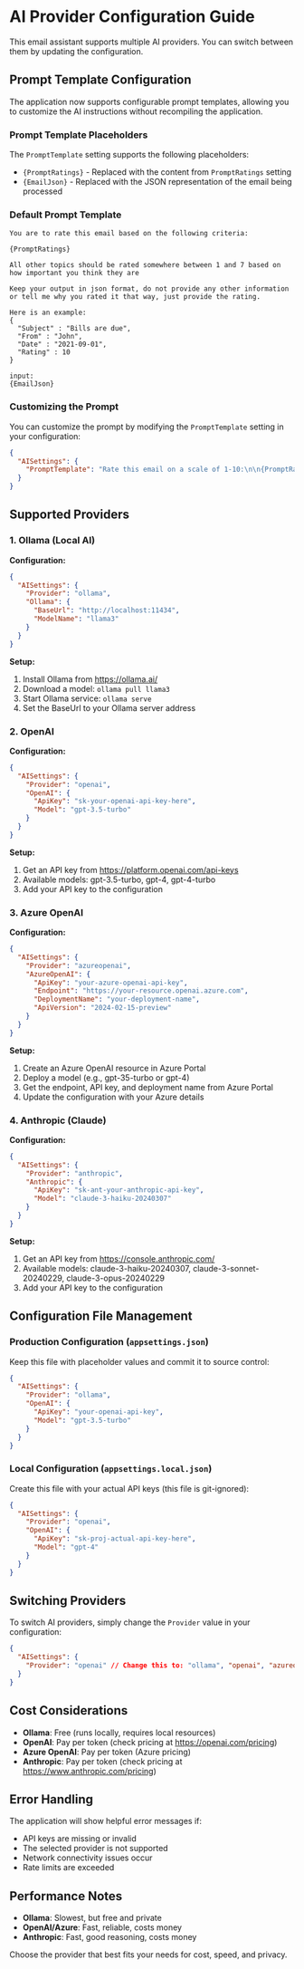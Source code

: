 # AI Provider Configuration Guide

This email assistant supports multiple AI providers. You can switch between them by updating the configuration.

## Prompt Template Configuration

The application now supports configurable prompt templates, allowing you to customize the AI instructions without recompiling the application.

### Prompt Template Placeholders

The `PromptTemplate` setting supports the following placeholders:

- `{PromptRatings}` - Replaced with the content from `PromptRatings` setting
- `{EmailJson}` - Replaced with the JSON representation of the email being processed

### Default Prompt Template

```
You are to rate this email based on the following criteria:

{PromptRatings}

All other topics should be rated somewhere between 1 and 7 based on how important you think they are

Keep your output in json format, do not provide any other information or tell me why you rated it that way, just provide the rating.

Here is an example:
{
  "Subject" : "Bills are due",
  "From" : "John",
  "Date" : "2021-09-01",
  "Rating" : 10
}

input:
{EmailJson}
```

### Customizing the Prompt

You can customize the prompt by modifying the `PromptTemplate` setting in your configuration:

```json
{
  "AISettings": {
    "PromptTemplate": "Rate this email on a scale of 1-10:\n\n{PromptRatings}\n\nEmail: {EmailJson}\n\nResponse format: {\"rating\": number}"
  }
}
```

## Supported Providers

### 1. Ollama (Local AI)

**Configuration:**

```json
{
  "AISettings": {
    "Provider": "ollama",
    "Ollama": {
      "BaseUrl": "http://localhost:11434",
      "ModelName": "llama3"
    }
  }
}
```

**Setup:**

1. Install Ollama from https://ollama.ai/
2. Download a model: `ollama pull llama3`
3. Start Ollama service: `ollama serve`
4. Set the BaseUrl to your Ollama server address

### 2. OpenAI

**Configuration:**

```json
{
  "AISettings": {
    "Provider": "openai",
    "OpenAI": {
      "ApiKey": "sk-your-openai-api-key-here",
      "Model": "gpt-3.5-turbo"
    }
  }
}
```

**Setup:**

1. Get an API key from https://platform.openai.com/api-keys
2. Available models: gpt-3.5-turbo, gpt-4, gpt-4-turbo
3. Add your API key to the configuration

### 3. Azure OpenAI

**Configuration:**

```json
{
  "AISettings": {
    "Provider": "azureopenai",
    "AzureOpenAI": {
      "ApiKey": "your-azure-openai-api-key",
      "Endpoint": "https://your-resource.openai.azure.com",
      "DeploymentName": "your-deployment-name",
      "ApiVersion": "2024-02-15-preview"
    }
  }
}
```

**Setup:**

1. Create an Azure OpenAI resource in Azure Portal
2. Deploy a model (e.g., gpt-35-turbo or gpt-4)
3. Get the endpoint, API key, and deployment name from Azure Portal
4. Update the configuration with your Azure details

### 4. Anthropic (Claude)

**Configuration:**

```json
{
  "AISettings": {
    "Provider": "anthropic",
    "Anthropic": {
      "ApiKey": "sk-ant-your-anthropic-api-key",
      "Model": "claude-3-haiku-20240307"
    }
  }
}
```

**Setup:**

1. Get an API key from https://console.anthropic.com/
2. Available models: claude-3-haiku-20240307, claude-3-sonnet-20240229, claude-3-opus-20240229
3. Add your API key to the configuration

## Configuration File Management

### Production Configuration (`appsettings.json`)

Keep this file with placeholder values and commit it to source control:

```json
{
  "AISettings": {
    "Provider": "ollama",
    "OpenAI": {
      "ApiKey": "your-openai-api-key",
      "Model": "gpt-3.5-turbo"
    }
  }
}
```

### Local Configuration (`appsettings.local.json`)

Create this file with your actual API keys (this file is git-ignored):

```json
{
  "AISettings": {
    "Provider": "openai",
    "OpenAI": {
      "ApiKey": "sk-proj-actual-api-key-here",
      "Model": "gpt-4"
    }
  }
}
```

## Switching Providers

To switch AI providers, simply change the `Provider` value in your configuration:

```json
{
  "AISettings": {
    "Provider": "openai" // Change this to: "ollama", "openai", "azureopenai", or "anthropic"
  }
}
```

## Cost Considerations

- **Ollama**: Free (runs locally, requires local resources)
- **OpenAI**: Pay per token (check pricing at https://openai.com/pricing)
- **Azure OpenAI**: Pay per token (Azure pricing)
- **Anthropic**: Pay per token (check pricing at https://www.anthropic.com/pricing)

## Error Handling

The application will show helpful error messages if:

- API keys are missing or invalid
- The selected provider is not supported
- Network connectivity issues occur
- Rate limits are exceeded

## Performance Notes

- **Ollama**: Slowest, but free and private
- **OpenAI/Azure**: Fast, reliable, costs money
- **Anthropic**: Fast, good reasoning, costs money

Choose the provider that best fits your needs for cost, speed, and privacy.
